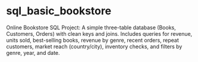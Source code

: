 # sql_basic_bookstore
Online Bookstore SQL Project: A simple three-table database (Books, Customers, Orders) with clean keys and joins. Includes queries for revenue, units sold, best-selling books, revenue by genre, recent orders, repeat customers, market reach (country/city), inventory checks, and filters by genre, year, and date.
